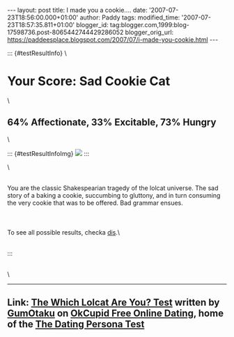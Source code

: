 \-\-- layout: post title: I made you a cookie\.... date:
\'2007-07-23T18:56:00.000+01:00\' author: Paddy tags: modified\_time:
\'2007-07-23T18:57:35.811+01:00\' blogger\_id:
tag:blogger.com,1999:blog-17598736.post-8065442744429286052
blogger\_orig\_url:
https://paddeesplace.blogspot.com/2007/07/i-made-you-cookie.html \-\--

::: {#testResultInfo}
\

Your Score: Sad Cookie Cat
==========================

\

64% Affectionate, 33% Excitable, 73% Hungry
-------------------------------------------

\

::: {#testResultInfoImg}
![](https://is1.okcupid.com/users/410/202/4102022445444324283/mt998786082.jpg)
:::

\

\
You are the classic Shakespearian tragedy of the lolcat universe. The
sad story of a baking a cookie, succumbing to gluttony, and in turn
consuming the very cookie that was to be offered. Bad grammar ensues.\
\
\
\
To see all possible results, checka
[dis](https://www.okcupid.com/journal?pid=16057073667375255014&tuid=4102022445444324283).\

\
:::

\
\

  ---------------------------------------------------------------------------------------------------------------------------------------------------------------------------------------------------------------------------------------------------------------------------------------------------------------------------------------
  Link: [The Which Lolcat Are You? Test](https://www.okcupid.com/tests/6348388576689378978/Which-Lolcat-Are-You-) written by [GumOtaku](https://www.okcupid.com/profile?u=GumOtaku) on [OkCupid Free Online Dating](https://www.okcupid.com), home of the [The Dating Persona Test](https://www.okcupid.com/online.dating.persona.test)
  ---------------------------------------------------------------------------------------------------------------------------------------------------------------------------------------------------------------------------------------------------------------------------------------------------------------------------------------
